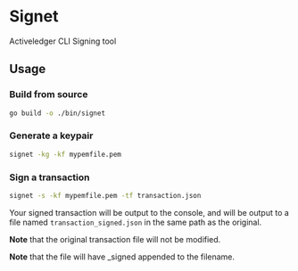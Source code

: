 # Signet
Activeledger CLI Signing tool

## Usage

### Build from source

```bash
go build -o ./bin/signet
```

### Generate a keypair

```bash
signet -kg -kf mypemfile.pem
```

### Sign a transaction

```bash
signet -s -kf mypemfile.pem -tf transaction.json
```

Your signed transaction will be output to the console, and will be output
to a file named `transaction_signed.json` in the same path as the original.

**Note** that the original transaction file will not be modified.

**Note** that the file will have _signed appended to the filename.

